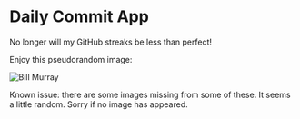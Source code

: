 Daily Commit App
================
No longer will my GitHub streaks be less than perfect!

Enjoy this pseudorandom image:

![Bill Murray](http://www.fillmurray.com/100/100 "Bill Murray")

Known issue: there are some images missing from some of these. It seems a little random. Sorry if no image has appeared.